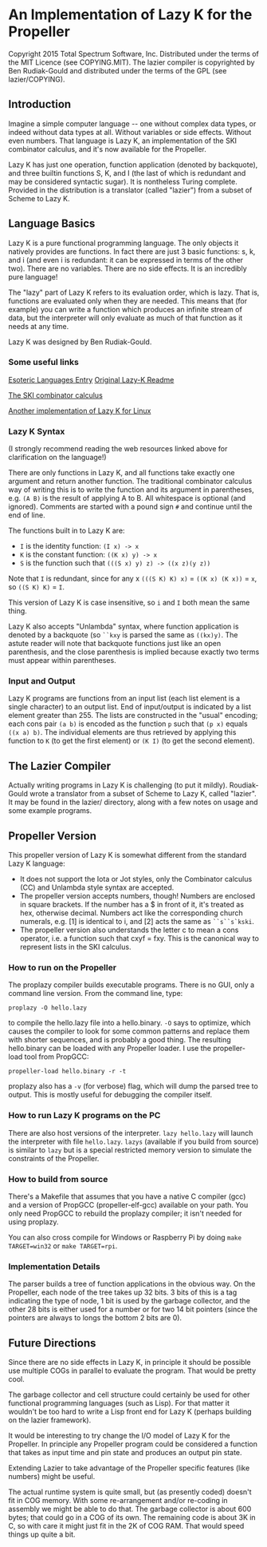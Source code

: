 # An Implementation of Lazy K for the Propeller

Copyright 2015 Total Spectrum Software, Inc.
Distributed under the terms of the MIT Licence (see COPYING.MIT).
The lazier compiler is copyrighted by Ben Rudiak-Gould and distributed
under the terms of the GPL (see lazier/COPYING).

## Introduction

Imagine a simple computer language -- one without complex data types, or indeed without data types at all. Without variables or side effects. Without even numbers. That language is Lazy K, an implementation of the SKI combinator calculus, and it's now available for the Propeller.

Lazy K  has just one operation, function application (denoted by backquote), and three builtin functions S, K, and I (the last of which is redundant and may be considered syntactic sugar). It is nontheless Turing complete. Provided in the distribution is a translator (called "lazier") from a subset of Scheme to Lazy K.


## Language Basics

Lazy K is a pure functional programming language. The only objects it natively provides are functions. In fact there are just 3 basic functions: s, k, and i (and even i is redundant: it can be expressed in terms of the other two). There are no variables. There are no side effects. It is an incredibly pure language!

The "lazy" part of Lazy K refers to its evaluation order, which is lazy. That is, functions are evaluated only when they are needed. This means that (for example) you can write a function which produces an infinite stream of data, but the interpreter will only evaluate as much of that function as it needs at any time.

Lazy K was designed by Ben Rudiak-Gould.

### Some useful links

[Esoteric Languages Entry](http://esolangs.org/wiki/Lazy_K)
[Original Lazy-K Readme](http://tromp.github.io/cl/lazy-k.html)

[The SKI combinator calculus](http://en.wikipedia.org/wiki/SKI_combinator_calculus)

[Another implementation of Lazy K for Linux](https://github.com/msullivan/LazyK)

### Lazy K Syntax

(I strongly recommend reading the web resources linked above for clarification on the language!)

There are only functions in Lazy K, and all functions take exactly one argument and return another function. The traditional combinator calculus way of writing this is to write the function and its argument in parentheses, e.g. `(A B)` is the result of applying A to B. All whitespace is optional (and ignored). Comments are started with a pound sign `#` and continue until the end of line.

The functions built in to Lazy K are:

 - `I` is the identity function: `(I x) -> x`
 - `K` is the constant function: `((K x) y) -> x`
 - `S` is the function such that `(((S x) y) z) -> ((x z)(y z))`

Note that `I` is redundant, since for any x `(((S K) K) x)` = `((K x) (K x))` = `x`, so `((S K) K)` = `I`.

This version of Lazy K is case insensitive, so `i` and `I` both mean the same thing.

Lazy K also accepts "Unlambda" syntax, where function application is denoted by a backquote (so ``` ``kxy ``` is parsed the same as `((kx)y)`. The astute reader will note that backquote functions just like an open parenthesis, and the close parenthesis is implied because exactly two terms must appear within parentheses.

### Input and Output

Lazy K programs are functions from an input list (each list element is a single character) to an output list. End of input/output is indicated by a list element greater than 255. The lists are constructed in the "usual" encoding; each cons pair ```(a b)``` is encoded as the function ```p``` such that ```(p x)``` equals ```((x a) b)```. The individual elements are thus retrieved by applying this function to ```K``` (to get the first element) or ```(K I)``` (to get the second element).

## The Lazier Compiler

Actually writing programs in Lazy K is challenging (to put it mildly). Roudiak-Gould wrote a translator from a subset of Scheme to Lazy K, called "lazier". It may be found in the lazier/ directory, along with a few notes on usage and some example programs.

## Propeller Version

This propeller version of Lazy K is somewhat different from the standard Lazy K language:

- It does not support the Iota or Jot styles, only the Combinator calculus (CC) and Unlambda style syntax are accepted.
- The propeller version accepts numbers, though! Numbers are enclosed in square brackets. If the number has a $ in front of it, it's treated as hex, otherwise decimal. Numbers act like the corresponding church numerals, e.g. [1] is identical to i, and [2] acts the same as ``` ``s``s`kski ```.
- The propeller version also understands the letter c to mean a cons operator, i.e. a function such that cxyf = fxy. This is the canonical way to represent lists in the SKI calculus.

### How to run on the Propeller

The proplazy compiler builds executable programs. There is no GUI, only a command line version. From the command line, type:
```
proplazy -O hello.lazy
```
to compile the hello.lazy file into a hello.binary. `-O` says to optimize, which causes the compiler to look for some common patterns and replace them with shorter sequences, and is probably a good thing. The resulting hello.binary can be loaded with any Propeller loader. I use the propeller-load tool from PropGCC:
```
propeller-load hello.binary -r -t
```

proplazy also has a `-v` (for verbose) flag, which will dump the parsed tree to output. This is mostly useful for debugging the compiler itself.

### How to run Lazy K programs on the PC

There are also host versions of the interpreter. `lazy hello.lazy` will launch the interpreter with file `hello.lazy`. `lazys` (available if you build from source) is similar to `lazy` but is a special restricted memory version to simulate the constraints of the Propeller.

### How to build from source

There's a Makefile that assumes that you have a native C compiler (gcc) and a version of PropGCC (propeller-elf-gcc) available on your path. You only need PropGCC to rebuild the proplazy compiler; it isn't needed for using proplazy.

You can also cross compile for Windows or Raspberry Pi by doing `make TARGET=win32` or `make TARGET=rpi`.

### Implementation Details

The parser builds a tree of function applications in the obvious way. On the Propeller, each node of the tree takes up 32 bits. 3 bits of this is a tag indicating the type of node, 1 bit is used by the garbage collector, and the other 28 bits is either used for a number or for two 14 bit pointers (since the pointers are always to longs the bottom 2 bits are 0).

## Future Directions

Since there are no side effects in Lazy K, in principle it should be possible use multiple COGs in parallel to evaluate the program. That would be pretty cool.

The garbage collector and cell structure could certainly be used for other functional programming languages (such as Lisp). For that matter it wouldn't be too hard to write a Lisp front end for Lazy K (perhaps building on the lazier framework).

It would be interesting to try change the I/O model of Lazy K for the Propeller. In principle any Propeller program could be considered a function that takes as input time and pin state and produces an output pin state.

Extending Lazier to take advantage of the Propeller specific features (like numbers) might be useful.

The actual runtime system is quite small, but (as presently coded) doesn't fit in COG memory. With some re-arrangement and/or re-coding in assembly we might be able to do that. The garbage collector is about 600 bytes; that could go in a COG of its own. The remaining code is about 3K in C, so with care it might just fit in the 2K of COG RAM. That would speed things up quite a bit.
